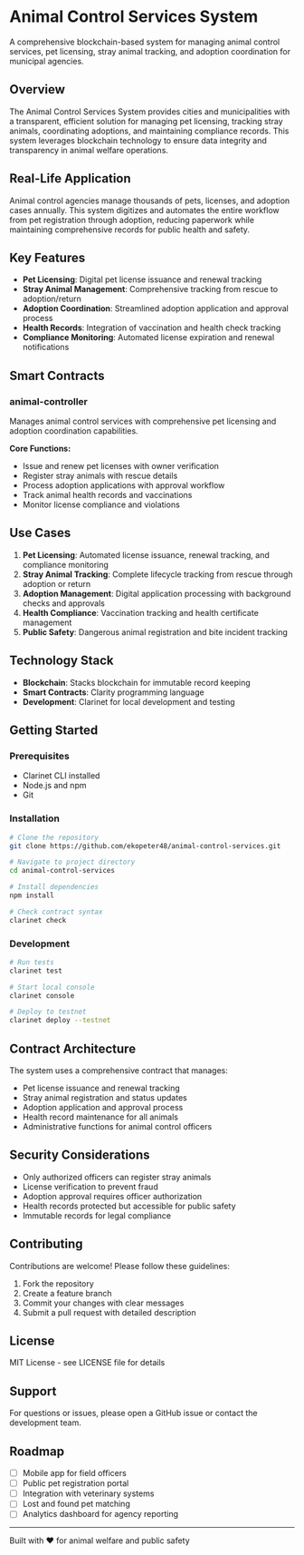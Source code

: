 # Animal Control Services System

A comprehensive blockchain-based system for managing animal control services, pet licensing, stray animal tracking, and adoption coordination for municipal agencies.

## Overview

The Animal Control Services System provides cities and municipalities with a transparent, efficient solution for managing pet licensing, tracking stray animals, coordinating adoptions, and maintaining compliance records. This system leverages blockchain technology to ensure data integrity and transparency in animal welfare operations.

## Real-Life Application

Animal control agencies manage thousands of pets, licenses, and adoption cases annually. This system digitizes and automates the entire workflow from pet registration through adoption, reducing paperwork while maintaining comprehensive records for public health and safety.

## Key Features

- **Pet Licensing**: Digital pet license issuance and renewal tracking
- **Stray Animal Management**: Comprehensive tracking from rescue to adoption/return
- **Adoption Coordination**: Streamlined adoption application and approval process
- **Health Records**: Integration of vaccination and health check tracking
- **Compliance Monitoring**: Automated license expiration and renewal notifications

## Smart Contracts

### animal-controller

Manages animal control services with comprehensive pet licensing and adoption coordination capabilities.

**Core Functions:**
- Issue and renew pet licenses with owner verification
- Register stray animals with rescue details
- Process adoption applications with approval workflow
- Track animal health records and vaccinations
- Monitor license compliance and violations

## Use Cases

1. **Pet Licensing**: Automated license issuance, renewal tracking, and compliance monitoring
2. **Stray Animal Tracking**: Complete lifecycle tracking from rescue through adoption or return
3. **Adoption Management**: Digital application processing with background checks and approvals
4. **Health Compliance**: Vaccination tracking and health certificate management
5. **Public Safety**: Dangerous animal registration and bite incident tracking

## Technology Stack

- **Blockchain**: Stacks blockchain for immutable record keeping
- **Smart Contracts**: Clarity programming language
- **Development**: Clarinet for local development and testing

## Getting Started

### Prerequisites

- Clarinet CLI installed
- Node.js and npm
- Git

### Installation

```bash
# Clone the repository
git clone https://github.com/ekopeter48/animal-control-services.git

# Navigate to project directory
cd animal-control-services

# Install dependencies
npm install

# Check contract syntax
clarinet check
```

### Development

```bash
# Run tests
clarinet test

# Start local console
clarinet console

# Deploy to testnet
clarinet deploy --testnet
```

## Contract Architecture

The system uses a comprehensive contract that manages:

- Pet license issuance and renewal tracking
- Stray animal registration and status updates
- Adoption application and approval process
- Health record maintenance for all animals
- Administrative functions for animal control officers

## Security Considerations

- Only authorized officers can register stray animals
- License verification to prevent fraud
- Adoption approval requires officer authorization
- Health records protected but accessible for public safety
- Immutable records for legal compliance

## Contributing

Contributions are welcome! Please follow these guidelines:

1. Fork the repository
2. Create a feature branch
3. Commit your changes with clear messages
4. Submit a pull request with detailed description

## License

MIT License - see LICENSE file for details

## Support

For questions or issues, please open a GitHub issue or contact the development team.

## Roadmap

- [ ] Mobile app for field officers
- [ ] Public pet registration portal
- [ ] Integration with veterinary systems
- [ ] Lost and found pet matching
- [ ] Analytics dashboard for agency reporting

---

Built with ❤️ for animal welfare and public safety
